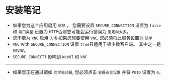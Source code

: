 # 安装笔记

- 如果您为这个应用启用 `信息` ， 您需要设置 `SECURE_CONNECTION` 设置为 `false` 和 `端口类型` 设置为 `HTTP`否则您可能会运行错误为 `重定向太多`。
- 您不能为 `VNC` 启用 `入场`</code> 如果您想要使用 `VNC`, 您必须将此服务设置为 `简单`
- `VNC` with `SECURE_CONNECTION` 设置 `true`只适用于极少数客户端。 其中之一是 `SSVNC`。
- `SECURE_CONNECTI` 影响到 `WebUI` 和 `VNC`

---

- 如果您正在通过诸如 `光学驱动器`, 您必须点击 `容器安全设置` 并将 `PUID` 设置为 `0`。
